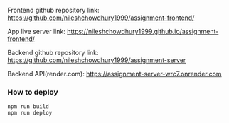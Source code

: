 Frontend github repository link: https://github.com/nileshchowdhury1999/assignment-frontend/

App live server link: https://nileshchowdhury1999.github.io/assignment-frontend/

Backend github repository link: https://github.com/nileshchowdhury1999/assignment-server

Backend API(render.com): https://assignment-server-wrc7.onrender.com

### How to deploy
```
npm run build
npm run deploy

```
